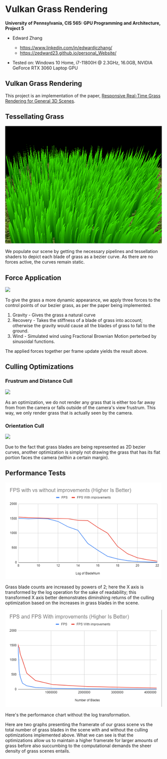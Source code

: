 Vulkan Grass Rendering
==================================

**University of Pennsylvania, CIS 565: GPU Programming and Architecture, Project 5**

* Edward Zhang
  * https://www.linkedin.com/in/edwardjczhang/
  * https://zedward23.github.io/personal_Website/
 
* Tested on: Windows 10 Home, i7-11800H @ 2.3GHz, 16.0GB, NVIDIA GeForce RTX 3060 Laptop GPU

## Vulkan Grass Rendering 

This project is an implementation of the paper, [Responsive Real-Time Grass Rendering for General 3D Scenes](https://www.cg.tuwien.ac.at/research/publications/2017/JAHRMANN-2017-RRTG/JAHRMANN-2017-RRTG-draft.pdf).

## Tessellating Grass
![](img/NoWind.png)

We populate our scene by getting the necessary pipelines and tessellation shaders to depict each blade of grass as a bezier curve. As there are no forces active, the curves remain static.

## Force Application
![](img/grassWind.gif)

To give the grass a more dynamic appearance, we apply three forces to the control points of our bezier grass, as per the paper being implemented. 
1. Gravity - Gives the grass a natural curve
2. Recovery - Takes the stiffness of a blade of grass into account; otherwise the gravity would cause all the blades of grass to fall to the ground.
3. Wind - Simulated wind using Fractional Brownian Motion perterbed by sinusoidal functions.

The applied forces together per frame update yields the result above.

## Culling Optimizations

### Frustrum and Distance Cull
![](img/FrustrumAndDistanceCulling.gif)

As an optimization, we do not render any grass that is either too far away from from the camera or falls outside of the camera's view frustrum. This way, we only render grass that is actually seen by the camera.

### Orientation Cull
![](img/orientCull.gif)

Due to the fact that grass blades are being represented as 2D bezier curves, another optimization is simply not drawing the grass that has its flat portion faces the camera (within a certain margin). 

## Performance Tests
![](img/Graph1.png)

Grass blade counts are increased by powers of 2; here the X axis is transformed by the log operation for the sake of readability; this transformed X axis better demonstrates diminshing returns of the culling optimization based on the increases in grass blades in the scene.

![](img/Graph2.png)

Here's the performance chart without the log transformation.

Here are two graphs presenting the framerate of our grass scene vs the total number of grass blades in the scene with and without the culling optimizations implemented above. What we can see is that the optimizations allow us to maintain a higher framerate for larger amounts of grass before also succumbing to the computational demands the sheer density of grass scenes entails. 

